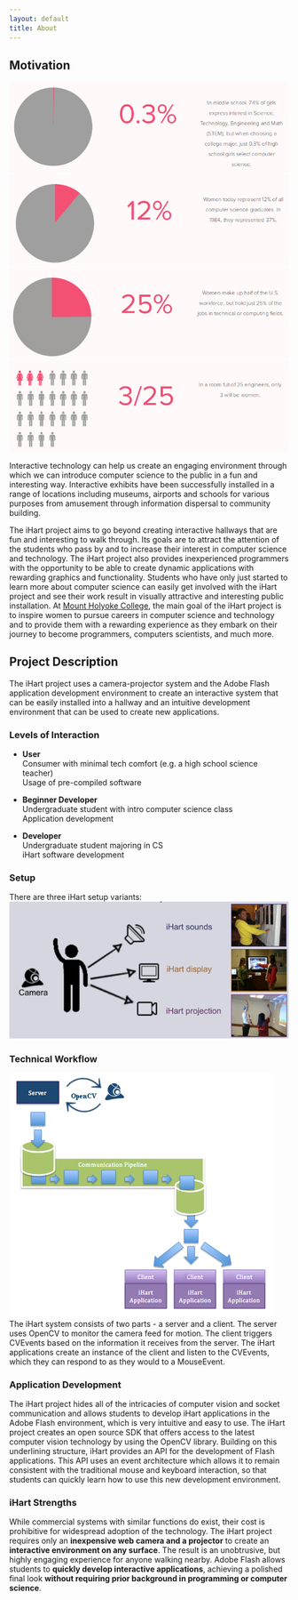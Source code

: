 ```yaml
---
layout: default
title: About
---
```


## Motivation

[![Figure reproduced from Girls Who Code website](pics/GWCStat1.png)](http://girlswhocode.com/ "Girls Who Code")
[![Figure reproduced from Girls Who Code website](pics/GWCStat2.png)](http://girlswhocode.com/ "Girls Who Code")
[![Figure reproduced from Girls Who Code website](pics/GWCStat3.png)](http://girlswhocode.com/ "Girls Who Code")
[![Figure reproduced from Girls Who Code website](pics/GWCStat4.png)](http://girlswhocode.com/ "Girls Who Code")

Interactive technology can help us create an engaging environment 
through which we can introduce computer science to the public in a fun and interesting way. 
Interactive exhibits have been successfully installed in a range of locations including museums, 
airports and schools for various purposes from amusement through information dispersal to community building.

The iHart project aims to go beyond creating interactive hallways that are fun and interesting to walk through. 
Its goals are to attract the attention of the students who pass by and to increase their interest in computer science and technology. 
The iHart project also provides inexperienced programmers with the opportunity to be able to create dynamic applications with rewarding graphics and functionality. 
Students who have only just started to learn more about computer science can easily get involved 
with the iHart project and see their work result in visually attractive and interesting public installation. 
At [Mount Holyoke College](https://www.mtholyoke.edu/ "Mount Holyoke College"), 
the main goal of the iHart project is to inspire women to pursue careers in computer science and technology 
and to provide them with a rewarding experience as they embark on their journey to become programmers, computers scientists, and much more.

## Project Description

The iHart project uses a camera-projector system and the Adobe Flash application development environment to create an interactive system that can be easily installed into a hallway and an intuitive development environment that can be used to create new applications.

### Levels of Interaction
* **User**  
  Consumer with minimal tech comfort (e.g. a high school science teacher)  
  Usage of pre-compiled software  
  
* **Beginner Developer**  
  Undergraduate student with intro computer science class  
  Application development
  
* **Developer**  
  Undergraduate student majoring in CS  
  iHart software development

### Setup
There are three iHart setup variants:  
![iHart Setup Variants](pics/setup.png)


### Technical Workflow
![iHart Technical Workflow](pics/TechSketch.png)  
The iHart system consists of two parts \- a server and a client. 
The server uses OpenCV to monitor the camera feed for motion. 
The client triggers CVEvents based on the information it receives from the server. 
The iHart applications create an instance of the client and listen to the CVEvents, 
which they can respond to as they would  to a MouseEvent.

### Application Development
The iHart project hides all of the intricacies of computer vision and socket communication 
and allows students to develop iHart applications in the Adobe Flash environment, 
which is very intuitive and easy to use. 
The iHart project creates an open source SDK that offers access to the latest computer vision 
technology by using the OpenCV library. Building on this underlining structure, 
iHart provides an API for the development of Flash applications. 
This API uses an event architecture which allows it to remain consistent with the traditional mouse and keyboard interaction, so that students can quickly learn how to use this new development environment.

### iHart Strengths
While commercial systems with similar functions do exist, 
their cost is prohibitive for widespread adoption of the technology. 
The iHart project requires only an **inexpensive web camera and a projector** to create an 
**interactive environment on any surface**. 
The result is an unobtrusive, but highly engaging experience for anyone walking nearby. 
Adobe Flash allows students to **quickly develop interactive applications**, 
achieving a polished final look **without requiring prior background in programming or computer science**.
